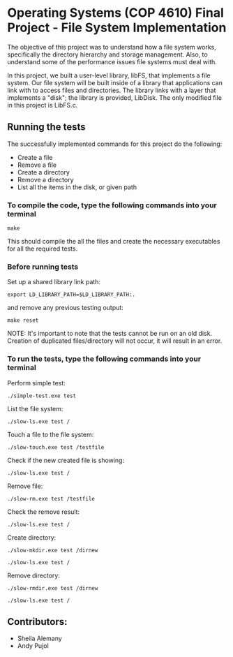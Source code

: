 # Operating Systems (COP 4610) Final Project - File System Implementation

The objective of this project was to understand how a file system works, specifically the directory hierarchy and storage management. Also, to understand some of the performance issues file systems must deal with.

In this project, we built a user-level library, libFS, that implements a file system. Our file system will be built inside of a library that applications can link with to access files and directories. The library links with a layer that implements a "disk"; the library is provided, LibDisk. The only modified file in this project is LibFS.c.

## Running the tests

The successfully implemented commands for this project do the following: 
* Create a file 
* Remove a file
* Create a directory 
* Remove a directory
* List all the items in the disk, or given path

### To compile the code, type the following commands into your terminal
```
make
```
This should compile the all the files and create the necessary executables for all the required tests.

### Before running tests
Set up a shared library link path:
```
export LD_LIBRARY_PATH=$LD_LIBRARY_PATH:.
```
and remove any previous testing output:
```
make reset
```
NOTE: It's important to note that the tests cannot be run on an old disk. Creation of duplicated files/directory will not occur, it will result in an error.

### To run the tests, type the following commands into your terminal

Perform simple test:
```
./simple-test.exe test 
```
List the file system:
```
./slow-ls.exe test / 
```
Touch a file to the file system:
```
./slow-touch.exe test /testfile 
```
Check if the new created file is showing:
```
./slow-ls.exe test / 
```
Remove file:
```
./slow-rm.exe test /testfile
```
Check the remove result:
```
./slow-ls.exe test /
```
Create directory:
```
./slow-mkdir.exe test /dirnew 
```
```
./slow-ls.exe test / 
```
Remove directory:
```
./slow-rmdir.exe test /dirnew 
```
```
./slow-ls.exe test / 
```

## Contributors:
* Sheila Alemany 
* Andy Pujol
